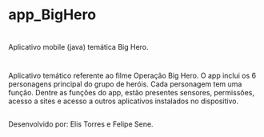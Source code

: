 # app_BigHero
#
Aplicativo mobile (java) temática Big Hero.
#
Aplicativo temático referente ao filme Operação Big Hero. O app inclui os 6 personagens principal do grupo de heróis. Cada personagem tem uma função. Dentre as funções do app, estão presentes sensores, permissões, acesso a sites e acesso a outros aplicativos instalados no dispositivo.
##
Desenvolvido por: Elis Torres e Felipe Sene.
